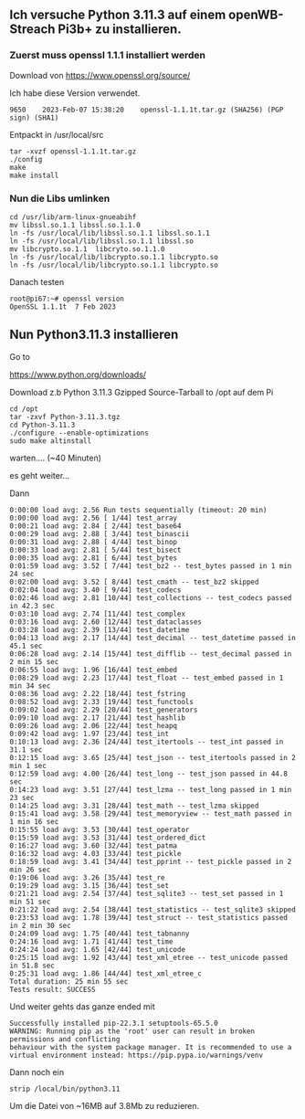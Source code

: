 

## Ich versuche Python 3.11.3 auf einem openWB-Streach Pi3b+ zu installieren. ##


### Zuerst muss openssl 1.1.1 installiert werden ###
Download von https://www.openssl.org/source/

Ich habe diese Version verwendet.
```
9650  	2023-Feb-07 15:38:20  	openssl-1.1.1t.tar.gz (SHA256) (PGP sign) (SHA1)
```

Entpackt in /usr/local/src

```
tar -xvzf openssl-1.1.1t.tar.gz
./config
make
make install
``` 	
### Nun die Libs umlinken ###
 
```
cd /usr/lib/arm-linux-gnueabihf
mv libssl.so.1.1 libssl.so.1.1.0
ln -fs /usr/local/lib/libssl.so.1.1 libssl.so.1.1
ln -fs /usr/local/lib/libssl.so.1.1 libssl.so
mv libcrypto.so.1.1  libcryto.so.1.1.0
ln -fs /usr/local/lib/libcrypto.so.1.1 libcrypto.so
ln -fs /usr/local/lib/libcrypto.so.1.1 libcrypto.so
```

Danach testen
```
root@pi67:~# openssl version
OpenSSL 1.1.1t  7 Feb 2023
```

## Nun Python3.11.3 installieren ##


Go to

https://www.python.org/downloads/

Download z.b Python 3.11.3 Gzipped Source-Tarball to /opt auf dem Pi

```
cd /opt
tar -zxvf Python-3.11.3.tgz
cd Python-3.11.3
./configure --enable-optimizations
sudo make altinstall
```
warten.... (~40 Minuten)

es geht weiter...

Dann

```
0:00:00 load avg: 2.56 Run tests sequentially (timeout: 20 min)
0:00:00 load avg: 2.56 [ 1/44] test_array
0:00:21 load avg: 2.84 [ 2/44] test_base64
0:00:29 load avg: 2.88 [ 3/44] test_binascii
0:00:31 load avg: 2.88 [ 4/44] test_binop
0:00:33 load avg: 2.81 [ 5/44] test_bisect
0:00:35 load avg: 2.81 [ 6/44] test_bytes
0:01:59 load avg: 3.52 [ 7/44] test_bz2 -- test_bytes passed in 1 min 24 sec
0:02:00 load avg: 3.52 [ 8/44] test_cmath -- test_bz2 skipped
0:02:04 load avg: 3.40 [ 9/44] test_codecs
0:02:46 load avg: 2.81 [10/44] test_collections -- test_codecs passed in 42.3 sec
0:03:10 load avg: 2.74 [11/44] test_complex
0:03:16 load avg: 2.60 [12/44] test_dataclasses
0:03:28 load avg: 2.39 [13/44] test_datetime
0:04:13 load avg: 2.17 [14/44] test_decimal -- test_datetime passed in 45.1 sec
0:06:28 load avg: 2.14 [15/44] test_difflib -- test_decimal passed in 2 min 15 sec
0:06:55 load avg: 1.96 [16/44] test_embed
0:08:29 load avg: 2.23 [17/44] test_float -- test_embed passed in 1 min 34 sec
0:08:36 load avg: 2.22 [18/44] test_fstring
0:08:52 load avg: 2.33 [19/44] test_functools
0:09:02 load avg: 2.29 [20/44] test_generators
0:09:10 load avg: 2.17 [21/44] test_hashlib
0:09:26 load avg: 2.06 [22/44] test_heapq
0:09:42 load avg: 1.97 [23/44] test_int
0:10:13 load avg: 2.36 [24/44] test_itertools -- test_int passed in 31.1 sec
0:12:15 load avg: 3.65 [25/44] test_json -- test_itertools passed in 2 min 1 sec
0:12:59 load avg: 4.00 [26/44] test_long -- test_json passed in 44.8 sec
0:14:23 load avg: 3.51 [27/44] test_lzma -- test_long passed in 1 min 23 sec
0:14:25 load avg: 3.31 [28/44] test_math -- test_lzma skipped
0:15:41 load avg: 3.58 [29/44] test_memoryview -- test_math passed in 1 min 16 sec
0:15:55 load avg: 3.53 [30/44] test_operator
0:15:59 load avg: 3.53 [31/44] test_ordered_dict
0:16:27 load avg: 3.60 [32/44] test_patma
0:16:32 load avg: 4.03 [33/44] test_pickle
0:18:59 load avg: 3.41 [34/44] test_pprint -- test_pickle passed in 2 min 26 sec
0:19:06 load avg: 3.26 [35/44] test_re
0:19:29 load avg: 3.15 [36/44] test_set
0:21:21 load avg: 2.54 [37/44] test_sqlite3 -- test_set passed in 1 min 51 sec
0:21:22 load avg: 2.54 [38/44] test_statistics -- test_sqlite3 skipped
0:23:53 load avg: 1.78 [39/44] test_struct -- test_statistics passed in 2 min 30 sec
0:24:09 load avg: 1.75 [40/44] test_tabnanny
0:24:16 load avg: 1.71 [41/44] test_time
0:24:24 load avg: 1.65 [42/44] test_unicode
0:25:15 load avg: 1.92 [43/44] test_xml_etree -- test_unicode passed in 51.8 sec
0:25:31 load avg: 1.86 [44/44] test_xml_etree_c
Total duration: 25 min 55 sec
Tests result: SUCCESS
```

Und weiter gehts
das ganze ended mit
```
Successfully installed pip-22.3.1 setuptools-65.5.0
WARNING: Running pip as the 'root' user can result in broken permissions and conflicting 
behaviour with the system package manager. It is recommended to use a 
virtual environment instead: https://pip.pypa.io/warnings/venv
```

Dann noch ein 
```
strip /local/bin/python3.11
```
Um die Datei von ~16MB auf 3.8Mb zu reduzieren.




	
	
	
	


